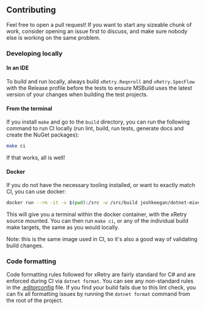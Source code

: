 ## Contributing

Feel free to open a pull request! If you want to start any sizeable chunk of work, consider 
opening an issue first to discuss, and make sure nobody else is working on the same problem.  

### Developing locally

#### In an IDE

To build and run locally, always build `xRetry.Reqnroll` and `xRetry.SpecFlow` with the Release profile before the tests to ensure MSBuild uses the latest version of your changes when building the test projects.  

#### From the terminal

If you install `make` and go to the `build` directory, you can run the following command to run CI locally (run lint, build, run tests, generate docs and create the NuGet packages):

```bash
make ci
```

If that works, all is well!

#### Docker

If you do not have the necessary tooling installed, or want to exactly match CI, you can use docker:
```bash
docker run --rm -it -v $(pwd):/src -w /src/build joshkeegan/dotnet-mixed-build:8.0
```
This will give you a terminal within the docker container, with the xRetry source mounted. 
You can then run `make ci`, or any of the individual build make targets, the same as you would locally.

Note: this is the same image used in CI, so it's also a good way of validating build changes.

### Code formatting

Code formatting rules followed for xRetry are fairly standard for C# and are enforced during CI via `dotnet format`. You can see any non-standard rules in the [.editorconfig](.editorconfig) file. If you find your build fails due to this lint check, you can fix all formatting issues by running the `dotnet format` command from the root of the project.

